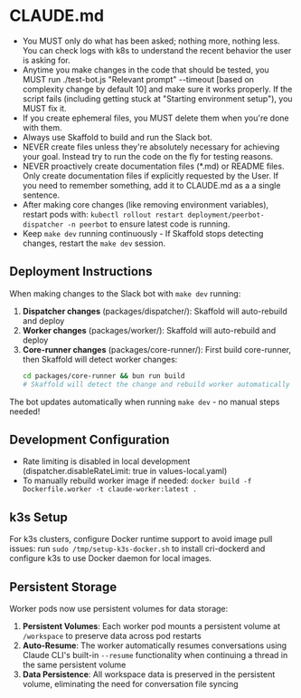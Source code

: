 # CLAUDE.md

- You MUST only do what has been asked; nothing more, nothing less. You can check logs with k8s to understand the recent behavior the user is asking for.
- Anytime you make changes in the code that should be tested, you MUST run ./test-bot.js "Relevant prompt" --timeout [based on complexity change by default 10] and make sure it works properly. If the script fails (including getting stuck at "Starting environment setup"), you MUST fix it.
- If you create ephemeral files, you MUST delete them when you're done with them.
- Always use Skaffold to build and run the Slack bot.
- NEVER create files unless they're absolutely necessary for achieving your goal. Instead try to run the code on the fly for testing reasons.
- NEVER proactively create documentation files (*.md) or README files. Only create documentation files if explicitly requested by the User. If you need to remember something, add it to CLAUDE.md as a a single sentence.
- After making core changes (like removing environment variables), restart pods with: `kubectl rollout restart deployment/peerbot-dispatcher -n peerbot` to ensure latest code is running.
- Keep `make dev` running continuously - If Skaffold stops detecting changes, restart the `make dev` session.

## Deployment Instructions

When making changes to the Slack bot with `make dev` running:

1. **Dispatcher changes** (packages/dispatcher/): Skaffold will auto-rebuild and deploy
2. **Worker changes** (packages/worker/): Skaffold will auto-rebuild and deploy
3. **Core-runner changes** (packages/core-runner/): First build core-runner, then Skaffold will detect worker changes:
   ```bash
   cd packages/core-runner && bun run build
   # Skaffold will detect the change and rebuild worker automatically
   ```

The bot updates automatically when running `make dev` - no manual steps needed!

## Development Configuration

- Rate limiting is disabled in local development (dispatcher.disableRateLimit: true in values-local.yaml)
- To manually rebuild worker image if needed: `docker build -f Dockerfile.worker -t claude-worker:latest .`

## k3s Setup

For k3s clusters, configure Docker runtime support to avoid image pull issues: run `sudo /tmp/setup-k3s-docker.sh` to install cri-dockerd and configure k3s to use Docker daemon for local images.

## Persistent Storage

Worker pods now use persistent volumes for data storage:

1. **Persistent Volumes**: Each worker pod mounts a persistent volume at `/workspace` to preserve data across pod restarts
2. **Auto-Resume**: The worker automatically resumes conversations using Claude CLI's built-in `--resume` functionality when continuing a thread in the same persistent volume
3. **Data Persistence**: All workspace data is preserved in the persistent volume, eliminating the need for conversation file syncing
   